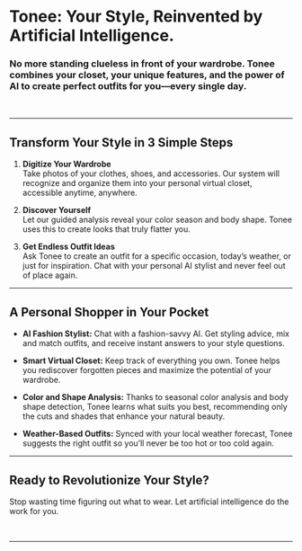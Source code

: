 # Tonee: Your Style, Reinvented by Artificial Intelligence.

### No more standing clueless in front of your wardrobe. Tonee combines your closet, your unique features, and the power of AI to create perfect outfits for you—every single day.

<br/>

---

## Transform Your Style in 3 Simple Steps

1.  **Digitize Your Wardrobe**  
    Take photos of your clothes, shoes, and accessories. Our system will recognize and organize them into your personal virtual closet, accessible anytime, anywhere.

2.  **Discover Yourself**  
    Let our guided analysis reveal your color season and body shape. Tonee uses this to create looks that truly flatter you.

3.  **Get Endless Outfit Ideas**  
    Ask Tonee to create an outfit for a specific occasion, today’s weather, or just for inspiration. Chat with your personal AI stylist and never feel out of place again.

---

## A Personal Shopper in Your Pocket

*   **AI Fashion Stylist:** Chat with a fashion-savvy AI. Get styling advice, mix and match outfits, and receive instant answers to your style questions.

*   **Smart Virtual Closet:** Keep track of everything you own. Tonee helps you rediscover forgotten pieces and maximize the potential of your wardrobe.

*   **Color and Shape Analysis:** Thanks to seasonal color analysis and body shape detection, Tonee learns what suits you best, recommending only the cuts and shades that enhance your natural beauty.

*   **Weather-Based Outfits:** Synced with your local weather forecast, Tonee suggests the right outfit so you’ll never be too hot or too cold again.

---

## Ready to Revolutionize Your Style?

Stop wasting time figuring out what to wear. Let artificial intelligence do the work for you.

<br/>

---
